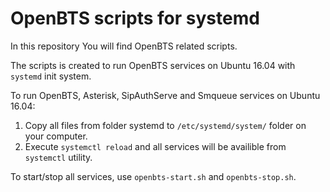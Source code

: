 # OpenBTS scripts for systemd
In this repository You will find OpenBTS related scripts.

The scripts is created to run OpenBTS services on Ubuntu 16.04 with ```systemd``` init system.

To run OpenBTS, Asterisk, SipAuthServe and Smqueue services on Ubuntu 16.04:
1. Copy all files from folder systemd to ```/etc/systemd/system/``` folder on your computer.
2. Execute ```systemctl reload``` and all services will be availible from ```systemctl``` utility.

To start/stop all services, use ```openbts-start.sh``` and ```openbts-stop.sh```.

